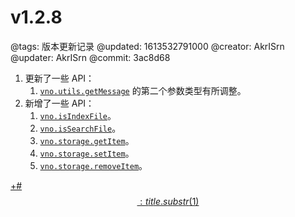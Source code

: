 # v1.2.8

@tags: 版本更新记录
@updated: 1613532791000
@creator: AkrISrn
@updater: AkrISrn
@commit: 3ac8d68

1. 更新了一些 API：
    1. [`vno.utils.getMessage`](/zh/api/utils.md "#h2-21") 的第二个参数类型有所调整。
1. 新增了一些 API：
    1. [`vno.isIndexFile`](/zh/api/vno.md "#h2-27")。
    1. [`vno.isSearchFile`](/zh/api/vno.md "#h2-29")。
    1. [`vno.storage.getItem`](/zh/api/storage.md "#h2-1")。
    1. [`vno.storage.setItem`](/zh/api/storage.md "#h2-2")。
    1. [`vno.storage.removeItem`](/zh/api/storage.md "#h2-3")。

[+#$$: title.substr(1) $$](/zh/releases/download.md)
